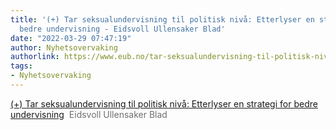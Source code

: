 ```yaml
---
title: '(+) Tar seksualundervisning til politisk nivå: Etterlyser en strategi for
  bedre undervisning - Eidsvoll Ullensaker Blad'
date: "2022-03-29 07:47:19"
author: Nyhetsovervaking
authorlink: https://www.eub.no/tar-seksualundervisning-til-politisk-niva-etterlyser-en-strategi-for-bedre-undervisning/s/5-136-373017
tags:
- Nyhetsovervaking
---
```

<a href="https://www.eub.no/tar-seksualundervisning-til-politisk-niva-etterlyser-en-strategi-for-bedre-undervisning/s/5-136-373017" target="_blank">(+) Tar seksualundervisning til politisk nivå: Etterlyser en strategi for bedre undervisning</a>&nbsp;&nbsp;<font color="#6f6f6f">Eidsvoll Ullensaker Blad</font>